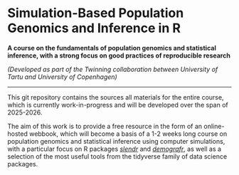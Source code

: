# Simulation-Based Population Genomics and Inference in R

**A course on the fundamentals of population genomics and statistical inference,
with a strong focus on good practices of reproducible research**

_(Developed as part of the Twinning collaboration between University
of Tartu and University of Copenhagen)_

------------------------------------------------------------------------

This git repository contains the sources all materials for the entire course,
which is currently work-in-progress and will be developed over the span of
2025-2026.

The aim of this work is to provide a free resource in the form of an
online-hosted webbook, which will become a basis of a 1-2 weeks long course
on population genomics and statistical inference using computer simulations,
with a particular focus on R packages
[_slendr_](https://github.com/bodkan/demografr) and [_demografr_](https://github.com/bodkan/demografr), as well as a selection of
the most useful tools from the tidyverse family of data science packages.
